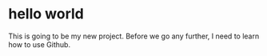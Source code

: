 # hello world

This is going to be my new project.
Before we go any further, I need to learn how to use Github.
